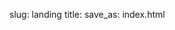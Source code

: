 slug: landing
title:
save_as: index.html

<style>
        body {
			background-image: url(images/big_harper.jpg);
			background-repeat:no-repeat;
			background-size:100%;
			background-position:center;
		}
</style>

<!-- <div class="back-img"> </div> -->
<!-- ![harper](images/big_harper.jpg "Foo") -->
